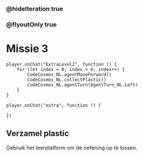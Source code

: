 ### @hideIteration true
### @flyoutOnly true
# Missie 3

```blocks
player.onChat("ExtraLevel2", function () {
    for (let index = 0; index < 4; index++) {
        CodeCosmos_NL.agentMoveForward()
        CodeCosmos_NL.collectPlastic()
        CodeCosmos_NL.agentTurn(AgentTurn_NL.Left)
    }
}
```

```template
player.onChat("extra", function () {
    
})
```

## Verzamel plastic
Gebruik het leerplatform om de oefening op te lossen.